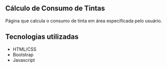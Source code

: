 ## Cálculo de Consumo de Tintas

Página que calcula o consumo de tinta em área especificada pelo usuário.

## Tecnologias utilizadas

- HTML/CSS
- Bootstrap
- Javascript
